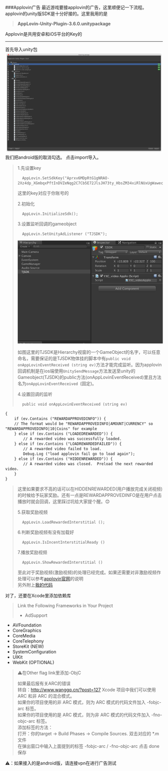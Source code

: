 ###Applovin广告
最近游戏要接applovin的广告，这里顺便记一下流程。
applovin的unity版SDK是十分好接的。这里我用的是
>**AppLovin-Unity-Plugin-3.6.0.unitypackage**  

Applovin是共用安卓和iOS平台的Key的

---
首先导入unity包
![applovin1](./SDK/Applovin1.png)
我们把android版的取消勾选。
点击import导入。
>1.先设置key
>
>		AppLovin.SetSdkKey("Aprxv6MDpRtG1gNRAO-2Xz4dp_XGmbqxPftInDVZeNqg2C7Cb5E72JlsJH73ty_HbsZM34xiRlNUxUgWawecEO");
>这里的key对应于你账号的  
>
>2.初始化
>
>		AppLovin.InitializeSdk();
>3.设置监听回调的gameobject
>
>		AppLovin.SetUnityAdListener ("TJSDK");
>![Applovin2](./SDK/Applovin2.png)
>
>如图这里的TJSDK是Hierarchy视窗的一个GameObject的名字，可以任意命名，需要保证的是TJSDK物体挂的脚本中有`public void onAppLovinEventReceived (string ev)`方法才能完成监听。因为applovin回调机制是在ios端使用`UnitySendMessage`方法发送至unity的Gameobject(TJSDK)的public方法(onAppLovinEventReceived)里且方法名为`onAppLovinEventReceived `(固定)。
>
>4.设置回调的监听
>  
>		public void onAppLovinEventReceived (string ev)
	{
		if (ev.Contains ("REWARDAPPROVEDINFO")) {
		// The format would be "REWARDAPPROVEDINFO|AMOUNT|CURRENCY" so "REWARDAPPROVEDINFO|10|Coins" for example
		} else if (ev.Contains ("LOADEDREWARDED")) {
			// A rewarded video was successfully loaded.
		} else if (ev.Contains ("LOADREWARDEDFAILED")) {
			// A rewarded video failed to load.
			Debug.Log ("load applovin fail go to load again");
		} else if (ev.Contains ("HIDDENREWARDED")) {
			// A rewarded video was closed.  Preload the next rewarded video.
		}
	}
>这里如果要求不高的话可以在HIDDENREWARDED(用户播放完成关闭视频)的时候给予玩家奖励。还有一点是REWARDAPPROVEDINFO是在用户点击播放时就会回调，这里踩过坑给大家提个醒。😊
>
>5.获取奖励视频  
>
>		AppLovin.LoadRewardedInterstitial ();
>6.判断奖励视频有没有加载好
>
>		AppLovin.IsIncentInterstitialReady ()
>7.播放奖励视频
>
>		AppLovin.ShowRewardedInterstitial ()
>至此对于奖励视频(激励视频)的处理已经完成。如果还需要对非激励视频作处理可以参考[applovin官网](https://www.applovin.com/integration#iOSUnityPlacements)的说明  
>另外附上[我的代码](./SDK/YXC_videoApplo.cs)

对了，还要在Xcode里添加依赖库
>Link the Following Frameworks in Your Project
>
>-  AdSupport
- AVFoundation
- CoreGraphics
- CoreMedia
- CoreTelephony
- StoreKit (NEW)
- SystemConfiguration
- UIKit
- WebKit (OPTIONAL)  

>⚠️在Other flag link里添加-ObjC
>
>如果最后报有关ARC的错误  
>转自：http://www.wanggq.cn/?post=127
Xcode 项目中我们可以使用 ARC 和非 ARC 的混合模式。  
如果你的项目使用的非 ARC 模式，则为 ARC 模式的代码文件加入 -fobjc-arc 标签。  
如果你的项目使用的是 ARC 模式，则为非 ARC 模式的代码文件加入 -fno-objc-arc 标签。  
添加标签的方法：  
打开：你的target -> Build Phases -> Compile Sources.
双击对应的 *.m 文件  
在弹出窗口中输入上面提到的标签 -fobjc-arc / -fno-objc-arc
点击 done 保存  

⚠️：如果接入的是android版，请连接vpn在进行广告测试